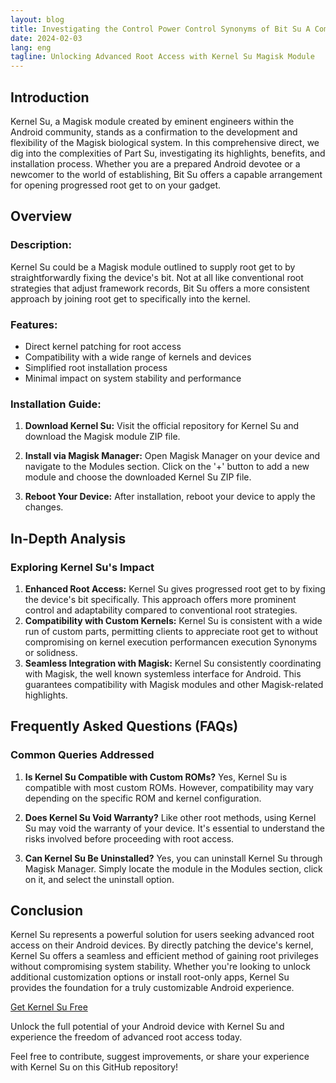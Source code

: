 ```yaml
---
layout: blog
title: Investigating the Control Power Control Synonyms of Bit Su A Comprehensive Direct
date: 2024-02-03
lang: eng
tagline: Unlocking Advanced Root Access with Kernel Su Magisk Module
---
```


## Introduction
Kernel Su, a Magisk module created by eminent engineers within the Android community, stands as a confirmation to the development and flexibility of the Magisk biological system. In this comprehensive direct, we dig into the complexities of Part Su, investigating its highlights, benefits, and installation process. Whether you are a prepared Android devotee or a newcomer to the world of establishing, Bit Su offers a capable arrangement for opening progressed root get to on your gadget.


## Overview

### Description:
Kernel Su could be a Magisk module outlined to supply root get to by straightforwardly fixing the device's bit. Not at all like conventional root strategies that adjust framework records, Bit Su offers a more consistent approach by joining root get to specifically into the kernel.
 
### Features:
- Direct kernel patching for root access
- Compatibility with a wide range of kernels and devices
- Simplified root installation process
- Minimal impact on system stability and performance

### Installation Guide:

1. **Download Kernel Su:**
   Visit the official repository for Kernel Su and download the Magisk module ZIP file.

2. **Install via Magisk Manager:**
   Open Magisk Manager on your device and navigate to the Modules section. Click on the '+' button to add a new module and choose the downloaded Kernel Su ZIP file.

3. **Reboot Your Device:**
   After installation, reboot your device to apply the changes.

## In-Depth Analysis

### Exploring Kernel Su's Impact

1. **Enhanced Root Access:**
Kernel Su gives progressed root get to by fixing the device's bit specifically. This approach offers more prominent control and adaptability compared to conventional root strategies.
 
2. **Compatibility with Custom Kernels:**
Kernel Su is consistent with a wide run of custom parts, permitting clients to appreciate root get to without compromising on kernel execution performancen execution Synonyms or solidness.
 
3. **Seamless Integration with Magisk:**
Kernel Su consistently coordinating with Magisk, the well known systemless interface for Android. This guarantees compatibility with Magisk modules and other Magisk-related highlights.
 
## Frequently Asked Questions (FAQs)

### Common Queries Addressed

1. **Is Kernel Su Compatible with Custom ROMs?**
   Yes, Kernel Su is compatible with most custom ROMs. However, compatibility may vary depending on the specific ROM and kernel configuration.

2. **Does Kernel Su Void Warranty?**
   Like other root methods, using Kernel Su may void the warranty of your device. It's essential to understand the risks involved before proceeding with root access.

3. **Can Kernel Su Be Uninstalled?**
   Yes, you can uninstall Kernel Su through Magisk Manager. Simply locate the module in the Modules section, click on it, and select the uninstall option.

## Conclusion

Kernel Su represents a powerful solution for users seeking advanced root access on their Android devices. By directly patching the device's kernel, Kernel Su offers a seamless and efficient method of gaining root privileges without compromising system stability. Whether you're looking to unlock additional customization options or install root-only apps, Kernel Su provides the foundation for a truly customizable Android experience.

[Get Kernel Su Free](https://github.com/magiskzip/magiskzip.github.io/raw/main/_files/android12-5.10.101_2022-05-boot-gz.img.gz)

Unlock the full potential of your Android device with Kernel Su and experience the freedom of advanced root access today.

Feel free to contribute, suggest improvements, or share your experience with Kernel Su on this GitHub repository!
